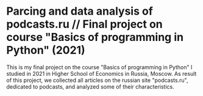 # Parcing and data analysis of podcasts.ru // Final project on course "Basics of programming in Python" (2021)
This is my final project on the course "Basics of programming in Python" I studied in 2021 in Higher School of Economics in Russia, Moscow. 
As result of this project, we collected all articles on the russian site "podcasts.ru", dedicated to podcasts, and analyzed some of their characteristics.
